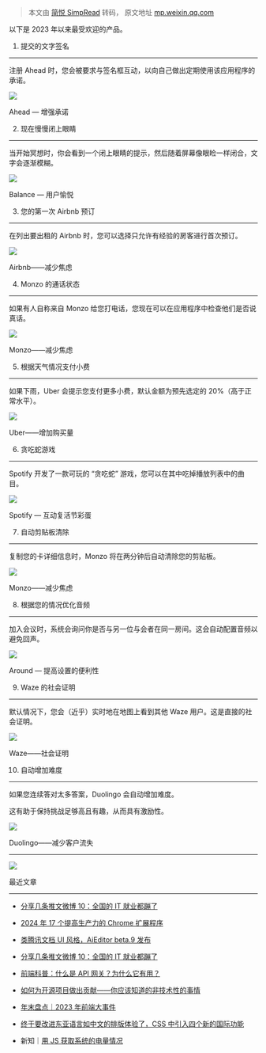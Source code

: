 > 本文由 [简悦 SimpRead](http://ksria.com/simpread/) 转码， 原文地址 [mp.weixin.qq.com](https://mp.weixin.qq.com/s/FTUW2hGzYwe9gDB8JYB-mw)

以下是 2023 年以来最受欢迎的产品。

1. 提交的文字签名
----------

注册 Ahead 时，您会被要求与签名框互动，以向自己做出定期使用该应用程序的承诺。

![](https://mmbiz.qpic.cn/mmbiz_jpg/WYoaOn5t0AMm2WHjIYI6PcibcHn8FdRgWpcJItf3yGZPeWQQUF4GRxVy7xuEoLczH6bHrMxpz2xBojFeiaLXbIibw/640?wx_fmt=other&from=appmsg)

Ahead — 增强承诺

2. 现在慢慢闭上眼睛
-----------

当开始冥想时，你会看到一个闭上眼睛的提示，然后随着屏幕像眼睑一样闭合，文字会逐渐模糊。

![](https://mmbiz.qpic.cn/mmbiz_jpg/WYoaOn5t0AMm2WHjIYI6PcibcHn8FdRgWtkiaP6hhmguBtIXjvzicqoNZl7Fg7HfNGgiaatxNWqm79iaJRicBjbKiaCRQ/640?wx_fmt=other&from=appmsg)

Balance — 用户愉悦

3. 您的第一次 Airbnb 预订
------------------

在列出要出租的 Airbnb 时，您可以选择只允许有经验的房客进行首次预订。

![](https://mmbiz.qpic.cn/mmbiz_jpg/WYoaOn5t0AMm2WHjIYI6PcibcHn8FdRgWULZER05ao67pE4zlMY2b0psYCMaUiborOBAQCywdp1ZwG7EswKS7I1w/640?wx_fmt=other&from=appmsg)

Airbnb——减少焦虑

4. Monzo 的通话状态
--------------

如果有人自称来自 Monzo 给您打电话，您现在可以在应用程序中检查他们是否说真话。

![](https://mmbiz.qpic.cn/mmbiz_jpg/WYoaOn5t0AMm2WHjIYI6PcibcHn8FdRgWMFttKfdh2s5G2picmfI0WLYF1Pia8BmOEibblFtAsbKAM9EqttpQrH4kw/640?wx_fmt=other&from=appmsg)

Monzo——减少焦虑

5. 根据天气情况支付小费
-------------

如果下雨，Uber 会提示您支付更多小费，默认金额为预先选定的 20%（高于正常水平）。

![](https://mmbiz.qpic.cn/mmbiz_jpg/WYoaOn5t0AMm2WHjIYI6PcibcHn8FdRgWwg0u0B4Usum62uFbKstBQrbpDAyn8yKhQuVxYLljpIs0zfpmfClTsQ/640?wx_fmt=other&from=appmsg)

Uber——增加购买量

6. 贪吃蛇游戏
--------

Spotify 开发了一款可玩的 “贪吃蛇” 游戏，您可以在其中吃掉播放列表中的曲目。

![](https://mmbiz.qpic.cn/mmbiz_jpg/WYoaOn5t0AMm2WHjIYI6PcibcHn8FdRgWnwkbAdNfuTvzgAeARxPKNpBuddBCxfJ8szM3QHgnCMFaD2vyaofmCQ/640?wx_fmt=other&from=appmsg)

Spotify — 互动复活节彩蛋

7. 自动剪贴板清除
----------

复制您的卡详细信息时，Monzo 将在两分钟后自动清除您的剪贴板。

![](https://mmbiz.qpic.cn/mmbiz_jpg/WYoaOn5t0AMm2WHjIYI6PcibcHn8FdRgWlqQtPcAavlQNvcIjW4W0E0wia7p7icqZsezbggHU5sYzpebict1lalnGQ/640?wx_fmt=other&from=appmsg)

Monzo——减少焦虑

8. 根据您的情况优化音频
-------------

加入会议时，系统会询问你是否与另一位与会者在同一房间。这会自动配置音频以避免回声。

![](https://mmbiz.qpic.cn/mmbiz_jpg/WYoaOn5t0AMm2WHjIYI6PcibcHn8FdRgWjgTIqDOhR9icoZXHOgABq2OBfykgQdy8kL8zDthPCleNkaNvxm9VUvQ/640?wx_fmt=other&from=appmsg)

Around — 提高设置的便利性

9. Waze 的社会证明
-------------

默认情况下，您会（近乎）实时地在地图上看到其他 Waze 用户。这是直接的社会证明。

![](https://mmbiz.qpic.cn/mmbiz_jpg/WYoaOn5t0AMm2WHjIYI6PcibcHn8FdRgWibSpxxCdhuEAm4WUG3DQ0ydd2Td12UMibxtTzbiaeAggx2uWoFXrkKFUQ/640?wx_fmt=other&from=appmsg)

Waze——社会证明

10. 自动增加难度
----------

如果您连续答对太多答案，Duolingo 会自动增加难度。

这有助于保持挑战足够高且有趣，从而具有激励性。

![](https://mmbiz.qpic.cn/mmbiz_jpg/WYoaOn5t0AMm2WHjIYI6PcibcHn8FdRgWCDgoo602FtI19oq2icjVjvKXBhzgQVmrSbEFoUghNO9WibRevNVC16nw/640?wx_fmt=other&from=appmsg)

Duolingo——减少客户流失

* * *

[![](https://mmbiz.qpic.cn/mmbiz_jpg/WYoaOn5t0AMm2WHjIYI6PcibcHn8FdRgWKlUib8Ficbrez9H0Jh64dJlDkwSBCxVe1sN7tCPgzVR1n0dyunpBdHEQ/640?wx_fmt=jpeg)](http://mp.weixin.qq.com/s?__biz=MzI0MDIwNTQ1Mg==&mid=2676499928&idx=1&sn=98528bf56a7bb347dec34c1778b6afb2&chksm=f362ee3bc415672dc275696077bd9d33c5eeada46a56b5b2413302a1351312eaa330dcae75b0&scene=21#wechat_redirect)

最近文章  

-------

*   [分享几条推文微博 10：全国的 IT 就业都蹦了](http://mp.weixin.qq.com/s?__biz=MzI0MDIwNTQ1Mg==&mid=2676499884&idx=1&sn=eabc64a64a18ffebb1b54c0bac34e7be&chksm=f362ee4fc4156759086f025136499a047bf542a7321d2eccb81e859ca54e019f2f6f651a9882&scene=21#wechat_redirect)
    
*   [2024 年 17 个提高生产力的 Chrome 扩展程序](http://mp.weixin.qq.com/s?__biz=MzI0MDIwNTQ1Mg==&mid=2676499883&idx=1&sn=c61f520f69f708db5215cb54f9ebd66a&chksm=f362ee48c415675ec726327db65f67f4509f51baa3d7f0a9574842302451b2e8c527f68fa6a9&scene=21#wechat_redirect)  
    
*   [类腾讯文档 UI 风格，AiEditor beta.9 发布](http://mp.weixin.qq.com/s?__biz=MzI0MDIwNTQ1Mg==&mid=2676499834&idx=1&sn=9a4371651e0e11dccd1c102b10767796&chksm=f362ee99c415678fe69a22a90c66d82dcc4b0c66d70c4857efec030221a5a670f4b5f0b08006&scene=21#wechat_redirect)
    
*   [分享几条推文微博 10：全国的 IT 就业都蹦了](http://mp.weixin.qq.com/s?__biz=MzI0MDIwNTQ1Mg==&mid=2676499884&idx=1&sn=eabc64a64a18ffebb1b54c0bac34e7be&chksm=f362ee4fc4156759086f025136499a047bf542a7321d2eccb81e859ca54e019f2f6f651a9882&scene=21#wechat_redirect)  
    
*   [前端科普：什么是 API 网关？为什么它有用？](http://mp.weixin.qq.com/s?__biz=MzI0MDIwNTQ1Mg==&mid=2676499823&idx=1&sn=a686523ea8cbe4ce7a33f9edb85a5a1a&chksm=f362ee8cc415679a6a35d9cf227451547d4bde2ea8f73074e7fb81b3124b8a049d49f0100830&scene=21#wechat_redirect)  
    
*   [如何为开源项目做出贡献——你应该知道的非技术性的事情](http://mp.weixin.qq.com/s?__biz=MzI0MDIwNTQ1Mg==&mid=2676499758&idx=1&sn=f0ce06ee8fe51f6fa1fb3c8dde98cdf9&chksm=f362eecdc41567dbd93aa4c960653aa006de553dc3b71c286204737f92c55387ef59cb37f1db&scene=21#wechat_redirect)
    
*   [年末盘点｜2023 年前端大事件](http://mp.weixin.qq.com/s?__biz=MzI0MDIwNTQ1Mg==&mid=2676499758&idx=1&sn=f0ce06ee8fe51f6fa1fb3c8dde98cdf9&chksm=f362eecdc41567dbd93aa4c960653aa006de553dc3b71c286204737f92c55387ef59cb37f1db&scene=21#wechat_redirect)  
    
*   [终于要改进东亚语言如中文的排版体验了，CSS 中引入四个新的国际功能](http://mp.weixin.qq.com/s?__biz=MzI0MDIwNTQ1Mg==&mid=2676499755&idx=1&sn=84380ab1d4962f2bc405d3b5688b4541&chksm=f362eec8c41567dec857fb33a5d2f57892a522702de846086e4f3f185987f2b8f09e22a55ddc&scene=21#wechat_redirect)  
    
*   新知｜[用 JS 获取系统的电量情况](http://mp.weixin.qq.com/s?__biz=MzI0MDIwNTQ1Mg==&mid=2676499724&idx=1&sn=6aef1b147762d36d394889bef50f496a&chksm=f362eeefc41567f99bcca81f67dec86eda4b82b69e2be61e459396f0e3be1637fa0548b6bd6c&scene=21#wechat_redirect)
